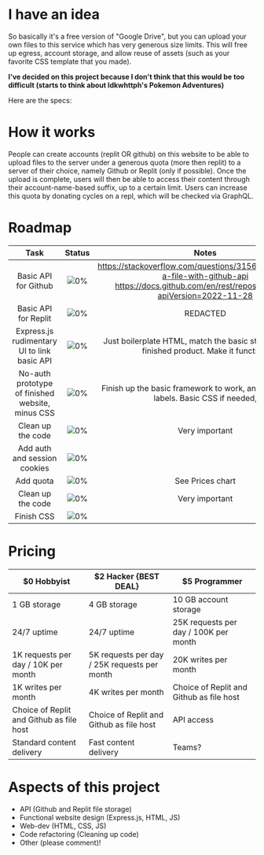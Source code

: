 # I have an idea

So basically it's a free version of "Google Drive", but you can upload your own files to this service which has very generous size limits. This will free up egress, account storage, and allow reuse of assets (such as your favorite CSS template that you made).

**I've decided on this project because I don't think that this would be too difficult (starts to think about Idkwhttph's Pokemon Adventures)**

Here are the specs:

# How it works

People can create accounts (replit OR github) on this website to be able to upload files to the server under a generous quota (more then replit) to a server of their choice, namely Github or Replit (only if possible). Once the upload is complete, users will then be able to access their content through their account-name-based suffix, up to a certain limit. Users can increase this quota by donating cycles on a repl, which will be checked via GraphQL.

# Roadmap

|                       Task                       |                  Status                  |                                                                      Notes                                                                      |
| :----------------------------------------------: | :--------------------------------------: | :---------------------------------------------------------------------------------------------------------------------------------------------: |
|               Basic API for Github               | ![0%](https://geps.dev/progress/00?.png) | https://stackoverflow.com/questions/31563444/rename-a-file-with-github-api https://docs.github.com/en/rest/repos/contents?apiVersion=2022-11-28 |
|               Basic API for Replit               | ![0%](https://geps.dev/progress/00?.png) |                                                                    REDACTED                                                                     |
|   Express.js rudimentary UI to link basic API    | ![0%](https://geps.dev/progress/00?.png) |                           Just boilerplate HTML, match the basic structure of the finished product. Make it function.                           |
| No-auth prototype of finished website, minus CSS | ![0%](https://geps.dev/progress/00?.png) |                              Finish up the basic framework to work, and add text and labels. Basic CSS if needed,                               |
|                Clean up the code                 | ![0%](https://geps.dev/progress/00?.png) |                                                                 Very important                                                                  |
|           Add auth and session cookies           | ![0%](https://geps.dev/progress/00?.png) |                                                                                                                                                 |
|                    Add quota                     | ![0%](https://geps.dev/progress/00?.png) |                                                                See Prices chart                                                                 |
|                Clean up the code                 | ![0%](https://geps.dev/progress/00?.png) |                                                                 Very important                                                                  |
|                    Finish CSS                    | ![0%](https://geps.dev/progress/00?.png) |                                                                                                                                                 |

# Pricing

| **$0 Hobbyist**                          | **$2 Hacker {BEST DEAL}**                    | **$5 Programmer**                        |
| ---------------------------------------- | -------------------------------------------- | ---------------------------------------- |
| 1 GB storage                             | 4 GB storage                                 | 10 GB account storage                    |
| 24/7 uptime                              | 24/7 uptime                                  | 25K requests per day / 100K per month    |
| 1K requests per day / 10K per month      | 5K requests per day / 25K requests per month | 20K writes per month                     |
| 1K writes per month                      | 4K writes per month                          | Choice of Replit and Github as file host |
| Choice of Replit and Github as file host | Choice of Replit and Github as file host     | API access                               |
| Standard content delivery                | Fast content delivery                        | Teams?                                   |

# Aspects of this project

- API (Github and Replit file storage)
- Functional website design (Express.js, HTML, JS)
- Web-dev (HTML, CSS, JS)
- Code refactoring (Cleaning up code)
- Other (please comment)!

